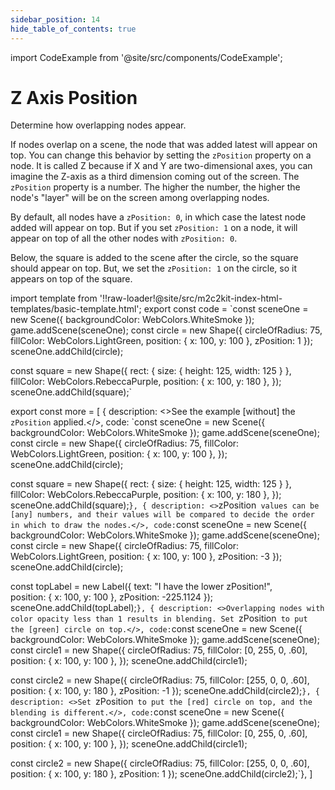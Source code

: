 ```yaml
---
sidebar_position: 14
hide_table_of_contents: true
---
```


import CodeExample from '@site/src/components/CodeExample';

# Z Axis Position

Determine how overlapping nodes appear.

If nodes overlap on a scene, the node that was added latest will appear on top. You can change this behavior by setting the `zPosition` property on a node. It is called Z because if X and Y are two-dimensional axes, you can imagine the Z-axis as a third dimension coming out of the screen. The `zPosition` property is a number. The higher the number, the higher the node's "layer" will be on the screen among overlapping nodes.

By default, all nodes have a `zPosition: 0`, in which case the latest node added will appear on top. But if you set `zPosition: 1` on a node, it will appear on top of all the other nodes with `zPosition: 0`.

Below, the square is added to the scene after the circle, so the square should appear on top. But, we set the `zPosition: 1` on the circle, so it appears on top of the square.

import template from '!!raw-loader!@site/src/m2c2kit-index-html-templates/basic-template.html';
export const code = `const sceneOne = new Scene({ backgroundColor: WebColors.WhiteSmoke });
game.addScene(sceneOne);
const circle = new Shape({
    circleOfRadius: 75,
    fillColor: WebColors.LightGreen,
    position: { x: 100, y: 100 },
    zPosition: 1
});
sceneOne.addChild(circle);
 
const square = new Shape({
    rect: { size: { height: 125, width: 125 } },
    fillColor: WebColors.RebeccaPurple,
    position: { x: 100, y: 180 },
});
sceneOne.addChild(square);`
 
export const more = [
{ description: <>See the example [without] the `zPosition` applied.</>,
code: `const sceneOne = new Scene({ backgroundColor: WebColors.WhiteSmoke });
game.addScene(sceneOne);
const circle = new Shape({
    circleOfRadius: 75,
    fillColor: WebColors.LightGreen,
    position: { x: 100, y: 100 },
});
sceneOne.addChild(circle);
 
const square = new Shape({
    rect: { size: { height: 125, width: 125 } },
    fillColor: WebColors.RebeccaPurple,
    position: { x: 100, y: 180 },
});
sceneOne.addChild(square);`},
{ description: <>`zPosition` values can be [any] numbers, and their values will be compared to decide the order in which to draw the nodes.</>,
code:`const sceneOne = new Scene({ backgroundColor: WebColors.WhiteSmoke });
game.addScene(sceneOne);
const circle = new Shape({
    circleOfRadius: 75,
    fillColor: WebColors.LightGreen,
    position: { x: 100, y: 100 },
    zPosition: -3
});
sceneOne.addChild(circle);
 
const topLabel = new Label({
    text: "I have the lower zPosition!",  
    position: { x: 100, y: 100 },
    zPosition: -225.1124
});
sceneOne.addChild(topLabel);`},
{ description: <>Overlapping nodes with color opacity less than 1 results in blending. Set `zPosition` to put the [green] circle on top.</>,
code:`const sceneOne = new Scene({ backgroundColor: WebColors.WhiteSmoke });
game.addScene(sceneOne);
const circle1 = new Shape({
    circleOfRadius: 75,
    fillColor: [0, 255, 0, .60],
    position: { x: 100, y: 100 },
});
sceneOne.addChild(circle1);
 
const circle2 = new Shape({
    circleOfRadius: 75,
    fillColor: [255, 0, 0, .60],
    position: { x: 100, y: 180 },
    zPosition: -1
});
sceneOne.addChild(circle2);`},
{ description: <>Set `zPosition` to put the [red] circle on top, and the blending is different.</>,
code:`const sceneOne = new Scene({ backgroundColor: WebColors.WhiteSmoke });
game.addScene(sceneOne);
const circle1 = new Shape({
    circleOfRadius: 75,
    fillColor: [0, 255, 0, .60],
    position: { x: 100, y: 100 },
});
sceneOne.addChild(circle1);
 
const circle2 = new Shape({
    circleOfRadius: 75,
    fillColor: [255, 0, 0, .60],
    position: { x: 100, y: 180 },
    zPosition: 1
});
sceneOne.addChild(circle2);`},
]

<CodeExample code={code} more={more} template={template}/>
